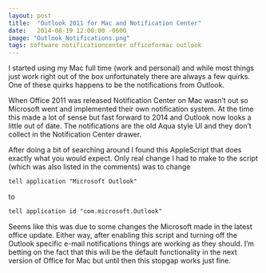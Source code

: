 ```yaml
---
layout: post
title:  "Outlook 2011 for Mac and Notification Center"
date:   2014-08-19 12:00:00 -0600
image: "Outlook_Notifications.png"
tags: software notificationcenter officeformac outlook
---
```

I started using my Mac full time (work and personal) and while most things just work right out of the box unfortunately there are always a few quirks. One of these quirks happens to be the notifications from Outlook.

When Office 2011 was released Notification Center on Mac wasn’t out so Microsoft went and implemented their own notification system. At the time this made a lot of sense but fast forward to 2014 and Outlook now looks a little out of date. The notifications are the old Aqua style UI and they don’t collect in the Notification Center drawer.

After doing a bit of searching around I found this AppleScript that does exactly what you would expect. Only real change I had to make to the script (which was also listed in the comments) was to change

~~~ txt
tell application "Microsoft Outlook"
~~~

to

~~~ txt
tell application id "com.microsoft.Outlook"
~~~

Seems like this was due to some changes the Microsoft made in the latest office update. Either way, after enabling this script and turning off the Outlook specific e-mail notifications things are working as they should. I’m betting on the fact that this will be the default functionality in the next version of Office for Mac but until then this stopgap works just fine.
